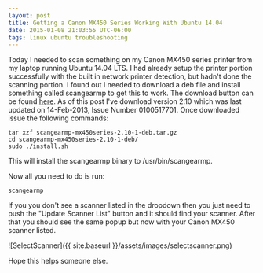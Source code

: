 ```yaml
---
layout: post
title: Getting a Canon MX450 Series Working With Ubuntu 14.04
date: 2015-01-08 21:03:55 UTC-06:00
tags: linux ubuntu troubleshooting
---
```


Today I needed to scan something on my Canon MX450 series printer from my laptop running Ubuntu 14.04 LTS.  I had already setup the printer portion successfully with the built in network printer detection, but hadn't done the scanning portion.  I found out I needed to download a deb file and install something called scangearmp to get this to work.  The download button can be found [here](http://support-sg.canon-asia.com/contents/SG/EN/0100517701.html).  As of this post I've download version 2.10 which was last updated on 14-Feb-2013, Issue Number 0100517701.  Once downloaded issue the following commands:

    tar xzf scangearmp-mx450series-2.10-1-deb.tar.gz
    cd scangearmp-mx450series-2.10-1-deb/
    sudo ./install.sh

This will install the scangearmp binary to /usr/bin/scangearmp.

Now all you need to do is run:

    scangearmp

If you you don't see a scanner listed in the dropdown then you just need to push the "Update Scanner List" button and it should find your scanner.  After that you should see the same popup but now with your Canon MX450 scanner listed.

![SelectScanner]({{ site.baseurl }}/assets/images/selectscanner.png)

Hope this helps someone else.

